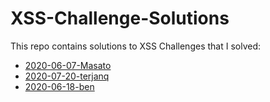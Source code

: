 # XSS-Challenge-Solutions
This repo contains solutions to XSS Challenges that I solved:

* [2020-06-07-Masato](https://solutions.terjanq.me/2020-06-07-Masato/index.html)
* [2020-07-20-terjanq](https://solutions.terjanq.me/2020-07-20-terjanq/index.html)
* [2020-06-18-ben](http://solutions.terjanq.me/2020-06-18-ben/index.html)
